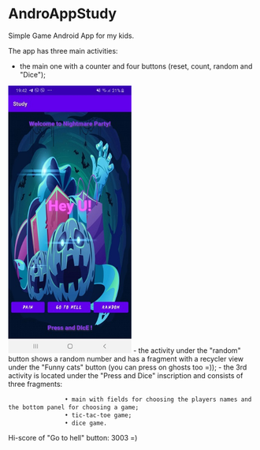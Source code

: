 # AndroAppStudy
Simple Game Android App for my kids.

The app has three main activities:
   - the main one with a counter and four buttons (reset, count, random and "Dice");
   <img src="https://github.com/VAVolodin/AndroAppStudy/blob/ba5b938e2450a4ef9edc1820335b70dd9c8850bf/screenshots/main_dis.jpg" width = "250">
   - the activity under the "random" button shows a random number and has a fragment with a recycler view under the "Funny cats" button (you can press on ghosts too =));
   - the 3rd activity is located under the "Press and Dice" inscription and consists of three fragments:
   
                    • main with fields for choosing the players names and the bottom panel for choosing a game;
                    • tic-tac-toe game;
                    • dice game.

Hi-score of "Go to hell"  button: 3003 =)
